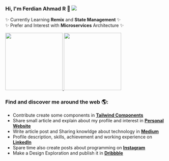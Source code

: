 ### Hi, I'm Ferdian Ahmad R 👋 ![](https://komarev.com/ghpvc/?username=ferdianar)
:sparkles: Currently Learning **Remix** and **State Management** :sparkles: <br />
:sparkles: Prefer and Interest with **Microservices** Architecture :sparkles:

<!-- [![Typing SVG](https://readme-typing-svg.herokuapp.com?font=Fira+Sans&color=%23F6F703&size=18&duration=7500&lines=Let's+Explore+My+Github+Portfolio+%F0%9F%91%8B;I'm+mostly+using+JavaScript+Language+%F0%9F%8C%9F;Focused+in+Frontend+Development+%F0%9F%8E%AD;Also+Learn+Backend+Development+with+JS+%F0%9F%92%BB;Interest+about+Design+System+Component+%F0%9F%A7%A9;Always+using+Task+Management+%F0%9F%93%86;Thank+You+......+!!!+%F0%9F%91%8F%F0%9F%91%8F)](https://git.io/typing-svg) -->

<!-- ![Next JS](https://img.shields.io/badge/Nextjs-black?style=for-the-badge&logo=next.js&logoColor=white)![React](https://img.shields.io/badge/react-%2320232a.svg?style=for-the-badge&logo=react&logoColor=%2361DAFB)![JavaScript](https://img.shields.io/badge/javascript-%23323330.svg?style=for-the-badge&logo=javascript&logoColor=%23F7DF1E)
![TypeScript](https://img.shields.io/badge/typescript-%23007ACC.svg?style=for-the-badge&logo=typescript&logoColor=white)![TailwindCSS](https://img.shields.io/badge/tailwindcss-%2338B2AC.svg?style=for-the-badge&logo=tailwind-css&logoColor=white) -->

<!-- <img src="https://raw.githubusercontent.com/ferdianar/ferdianarportfolio/master/eco.jpg" alt="Ferdian Ahmad R Profile - Instructor and Frontend Developer"> -->
<!-- I major in **Informatics Engineering**, I explore the world of websites, especially on the **Frontend Web Development**. I have studied for more than 3+ years. and have 2+ year **Work Experience**. I'm very passionate about learning new technologies trends like JavaScript Framework and Design Trend. **Visual Studio Code** and **Figma** Users -->




<!-- <a href="#"><img src="https://api.daily.dev/devcards/664069b76eac4c99ae4bcc41edc056b4.png?r=mm1" width="300" alt="Ferdian Ahmad R's Dev Card"/></a> -->

<p align="left">
<a href="https://github.com/ferdianar">
  <img height="180em" src="https://github-readme-stats-eight-theta.vercel.app/api?username=ferdianar&show_icons=true&theme=algolia&include_all_commits=true&count_private=true"/>
  <img height="180em" src="https://github-readme-stats-eight-theta.vercel.app/api/top-langs/?username=ferdianar&layout=compact&langs_count=10&theme=algolia"/>
</a>
</p>

<!-- [![GitHub Streak](https://github-readme-streak-stats.herokuapp.com?user=ferdianar&theme=navy-gear&date_format=M%20j%5B%2C%20Y%5D&fire=DDCF00&background=00031B&border=D5DD00&stroke=CDDD00&ring=5A59DD&currStreakNum=D8DD00&sideNums=D9EA2D&currStreakLabel=DD2727&sideLabels=7B6DDD&dates=DDDC1D)](https://git.io/streak-stats) -->

<!-- ### 🏆 Github Profile Trophy
 -->
<!-- <p align="left"><a href="#"><img src="https://github-profile-trophy.vercel.app/?username=ferdianar&theme=juicyfresh&margin-w=4&margin-h=4&row=1&column=6"/></a></p> -->
 
<!-- ### 🌟 Favourite Technologies

> Tools, languages, and other things that I like to work with.

<table>
  <tr> -->
<!--     <td align="center" width="96">
      <a href="#">
        <img src="./img/next.png" width="48" height="48" alt="Next" />
      </a>
      <br>Next JS
    </td> -->
<!--    <td align="center" width="96">
      <a href="#" >
        <img src="./img/react.svg" width="48" height="48" alt="React" />
      </a>
      <br>React JS
    </td> -->
<!--     <td align="center" width="96">
      <a href="#">
        <img src="./img/typescript.svg" width="48" height="48" alt="TypeScript" />
      </a>
      <br>TypeScript
    </td> -->
<!--    <td align="center" width="96">
      <a href="#">
        <img src="./img/redux.png" width="48" height="48" alt="redux" />
      </a>
      <br>Redux
    </td> -->
<!--     <td align="center" width="96">
      <a href="#">
        <img src="./img/javascript.svg" width="48" height="48" alt="JavaScript" />
      </a>
      <br>JavaScript
   </td>
   <td align="center" width="96">
      <a href="#" >
        <img src="./img/tailwind.png" width="48" height="48" alt="tailwind" />
      </a>
      <br>Tailwind
    </td> -->
<!--    <td align="center" width="96">
      <a href="#" >
        <img src="./img/graphql.png" width="48" height="48" alt="graphql" />
      </a>
      <br>GraphQL
    </td> -->
<!--    <td align="center" width="96">
      <a href="#" >
        <img src="./img/reactquery.svg" width="48" height="48" alt="reactquery" />
      </a>
      <br>ReQuery
    </td> -->
<!--     <td align="center" width="96">
      <a href="#">
        <img src="./img/sass.svg" width="48" height="48" alt="Sass" />
      </a>
      <br>Sass
    </td> -->
<!--    <td align="center" width="96">
      <a href="#">
        <img src="https://raw.githubusercontent.com/PowerShell/PowerShell/master/assets/ps_black_128.svg" width="48" height="48" alt="Powershell" />
      </a>
      <br>Powershell
    </td> -->
<!--   </tr>
</table> -->

### Find and discover me around the web 🌎:
 - Contribute create some components in <a href="https://tailwindcomponents.com/u/ferdian-ahmad-r" target="_blank" alt="tailwind"> **Tailwind Components** </a>
 - Share small article and explain about my profile and interest in <a href="https://ferdian.vercel.app/" target="_blank" alt="website"> **Personal Website** </a>
 - Write article post and Sharing knowldge about technology in <a href="https://ferdianar.medium.com/" target="_blank" alt="medium ferdian"> **Medium** </a>
 - Profile description, skills, achievement and working experience on <a href="https://www.linkedin.com/in/ferdianar/" target="_blank" alt="linkedin"> **LinkedIn** </a>
 - Spare time also create posts about programming on <a href="https://www.instagram.com/ferdianarid/" target="_blank" alt="instagram"> **Instagram** </a>
 - Make a Design Exploration and publish it in <a href="https://dribbble.com/ferdianar" alt="dribbble" target="_blank"> **Dribbble**</a>
 <!--  - Learn problem solving skill for solving any problem in <a href="https://www.hackerrank.com/ferdianarid"> Hackerrank </a> -->
